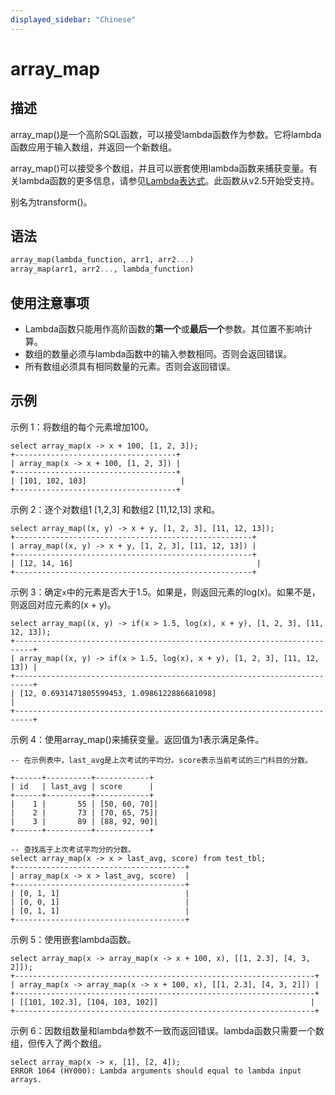 ```yaml
---
displayed_sidebar: "Chinese"
---
```


# array_map

## 描述

array_map()是一个高阶SQL函数，可以接受lambda函数作为参数。它将lambda函数应用于输入数组，并返回一个新数组。

array_map()可以接受多个数组，并且可以嵌套使用lambda函数来捕获变量。有关lambda函数的更多信息，请参见[Lambda表达式](../Lambda_expression.md)。此函数从v2.5开始受支持。

别名为transform()。

## 语法

```Haskell
array_map(lambda_function, arr1, arr2...)
array_map(arr1, arr2..., lambda_function)
```

## 使用注意事项

- Lambda函数只能用作高阶函数的**第一个**或**最后一个**参数。其位置不影响计算。
- 数组的数量必须与lambda函数中的输入参数相同。否则会返回错误。
- 所有数组必须具有相同数量的元素。否则会返回错误。

## 示例

示例 1：将数组的每个元素增加100。

```Plain
select array_map(x -> x + 100, [1, 2, 3]);
+------------------------------------+
| array_map(x -> x + 100, [1, 2, 3]) |
+------------------------------------+
| [101, 102, 103]                     |
+------------------------------------+
```

示例 2：逐个对数组1 [1,2,3] 和数组2 [11,12,13] 求和。

```Plain
select array_map((x, y) -> x + y, [1, 2, 3], [11, 12, 13]);
+-----------------------------------------------------+
| array_map((x, y) -> x + y, [1, 2, 3], [11, 12, 13]) |
+-----------------------------------------------------+
| [12, 14, 16]                                         |
+-----------------------------------------------------+
```

示例 3：确定`x`中的元素是否大于1.5。如果是，则返回元素的log(x)。如果不是，则返回对应元素的(x + y)。

```Plain
select array_map((x, y) -> if(x > 1.5, log(x), x + y), [1, 2, 3], [11, 12, 13]);
+--------------------------------------------------------------------------+
| array_map((x, y) -> if(x > 1.5, log(x), x + y), [1, 2, 3], [11, 12, 13]) |
+--------------------------------------------------------------------------+
| [12, 0.6931471805599453, 1.0986122886681098]                            |
+--------------------------------------------------------------------------+
```

示例 4：使用array_map()来捕获变量。返回值为1表示满足条件。

```Plain
-- 在示例表中，last_avg是上次考试的平均分。score表示当前考试的三门科目的分数。

+------+----------+------------+
| id   | last_avg | score      |
+------+----------+------------+
|    1 |       55 | [50, 60, 70]|
|    2 |       73 | [70, 65, 75]|
|    3 |       89 | [88, 92, 90]|
+------+----------+------------+

-- 查找高于上次考试平均分的分数。
select array_map(x -> x > last_avg, score) from test_tbl;
+--------------------------------------+
| array_map(x -> x > last_avg, score)  |
+--------------------------------------+
| [0, 1, 1]                            |
| [0, 0, 1]                            |
| [0, 1, 1]                            |
+--------------------------------------+
```

示例 5：使用嵌套lambda函数。

```Plain
select array_map(x -> array_map(x -> x + 100, x), [[1, 2.3], [4, 3, 2]]);
+-------------------------------------------------------------------+
| array_map(x -> array_map(x -> x + 100, x), [[1, 2.3], [4, 3, 2]]) |
+-------------------------------------------------------------------+
| [[101, 102.3], [104, 103, 102]]                                  |
+-------------------------------------------------------------------+
```

示例 6：因数组数量和lambda参数不一致而返回错误。lambda函数只需要一个数组，但传入了两个数组。

```Plain
select array_map(x -> x, [1], [2, 4]);
ERROR 1064 (HY000): Lambda arguments should equal to lambda input arrays.
```